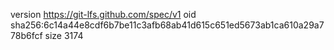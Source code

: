 version https://git-lfs.github.com/spec/v1
oid sha256:6c14a44e8cdf6b7be11c3afb68ab41d615c651ed5673ab1ca610a29a778b6fcf
size 3174
